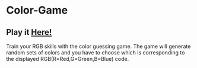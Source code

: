 # Color-Game
## Play it <a href="https://davidkitz.github.io/Color-Game/"> Here! </a>
Train your RGB skills with the color guessing game. The game will generate random sets of colors and you have to choose which is corresponding to the displayed RGB(R=Red,G=Green,B=Blue) code.

